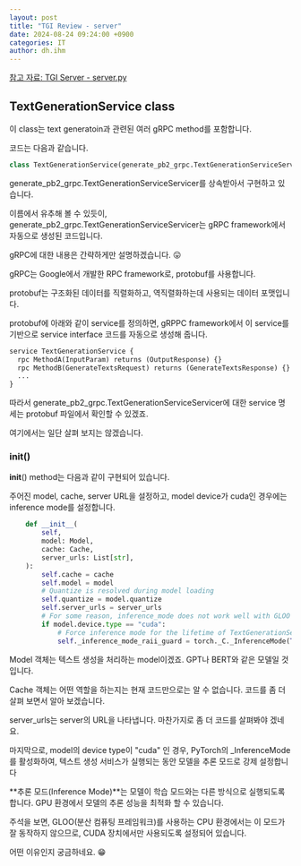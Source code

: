 ```yaml
---
layout: post
title: "TGI Review - server"
date: 2024-08-24 09:24:00 +0900
categories: IT
author: dh.ihm
---
```


[참고 자료: TGI Server - server.py](https://github.com/huggingface/text-generation-inference/blob/main/server/text_generation_server/server.py)

## TextGenerationService class

이 class는 text generatoin과 관련된 여러 gRPC method를 포함합니다. 

코드는 다음과 같습니다. 

```python
class TextGenerationService(generate_pb2_grpc.TextGenerationServiceServicer):
```

generate_pb2_grpc.TextGenerationServiceServicer를 상속받아서 구현하고 있습니다. 

이름에서 유추해 볼 수 있듯이, generate_pb2_grpc.TextGenerationServiceServicer는 gRPC framework에서 자동으로 생성된 코드입니다. 

gRPC에 대한 내용은 간략하게만 설명하겠습니다. :stuck_out_tongue:

gRPC는 Google에서 개발한 RPC framework로, protobuf를 사용합니다. 

protobuf는 구조화된 데이터를 직렬화하고, 역직렬화하는데 사용되는 데이터 포맷입니다.

protobuf에 아래와 같이 service를 정의하면, gRPPC framework에서 이 service를 기반으로 service interface 코드를 자동으로 생성해 줍니다. 

```proto
service TextGenerationService {
  rpc MethodA(InputParam) returns (OutputResponse) {}
  rpc MethodB(GenerateTextsRequest) returns (GenerateTextsResponse) {}
  ...
}
``` 

따라서 generate_pb2_grpc.TextGenerationServiceServicer에 대한 service 명세는 protobuf 파일에서 확인할 수 있겠죠. 

여기에서는 일단 살펴 보지는 않겠습니다. 

### __init__()

__init__() method는 다음과 같이 구현되어 있습니다.

주어진 model, cache, server URL을 설정하고, model device가 cuda인 경우에는 inference mode를 설정합니다.

```python
    def __init__(
        self,
        model: Model,
        cache: Cache,
        server_urls: List[str],
    ):
        self.cache = cache
        self.model = model
        # Quantize is resolved during model loading
        self.quantize = model.quantize
        self.server_urls = server_urls
        # For some reason, inference_mode does not work well with GLOO which we use on CPU
        if model.device.type == "cuda":
            # Force inference mode for the lifetime of TextGenerationService
            self._inference_mode_raii_guard = torch._C._InferenceMode(True)
```

Model 객체는 텍스트 생성을 처리하는 model이겠죠. GPT나 BERT와 같은 모델일 것입니다. 

Cache 객체는 어떤 역할을 하는지는 현재 코드만으로는 알 수 없습니다. 코드를 좀 더 살펴 보면서 알아 보겠습니다. 

server_urls는 server의 URL을 나타냅니다. 마찬가지로 좀 더 코드를 살펴봐야 겠네요. 

마지막으로, model의 device type이 "cuda" 인 경우, PyTorch의 _InferenceMode를 활성화하여, 텍스트 생성 서비스가 실행되는 동안 모델을 추론 모드로 강제 설정합니다

**추론 모드(Inference Mode)**는 모델이 학습 모드와는 다른 방식으로 실행되도록 합니다. GPU 환경에서 모델의 추론 성능을 최적화 할 수 있습니다.

주석을 보면, GLOO(분산 컴퓨팅 프레임워크)를 사용하는 CPU 환경에서는 이 모드가 잘 동작하지 않으므로, CUDA 장치에서만 사용되도록 설정되어 있습니다. 

어떤 이유인지 궁금하네요. 😁



